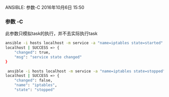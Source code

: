 ANSIBLE: 参数-C
2016年10月6日
15:50
 
### 参数 -C
此参数只模拟task的执行，并不去实际执行task
``` bash
ansible -i hosts localhost -m service -a "name=iptables state=started" -C
localhost | SUCCESS => {
    "changed": true,
    "msg": "service state changed"
}
 
 ansible -i hosts localhost -m service -a "name=iptables state=stopped" -C
localhost | SUCCESS => {
    "changed": false,
    "name": "iptables",
    "state": "stopped"
```
